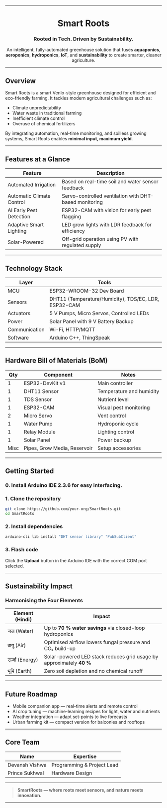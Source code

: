 
---
<h1 align="center">Smart Roots</h1>
<h3 align="center">Rooted in Tech. Driven by Sustainability.</h3>

<p align="center">
  An intelligent, fully-automated greenhouse solution that fuses <strong>aquaponics</strong>, <strong>aeroponics</strong>, <strong>hydroponics</strong>, <strong>IoT</strong>, and <strong>sustainability</strong> to create smarter, cleaner agriculture.
</p>

---

## Overview

Smart Roots is a smart Venlo-style greenhouse designed for efficient and eco-friendly farming. It tackles modern agricultural challenges such as:

- Climate unpredictability  
- Water waste in traditional farming  
- Inefficient climate control  
- Overuse of chemical fertilizers  

By integrating automation, real-time monitoring, and soilless growing systems, Smart Roots enables **minimal input, maximum yield**.

---

## Features at a Glance

| Feature | Description |
| ------- | ----------- |
| Automated Irrigation | Based on real-time soil and water sensor feedback |
| Automatic Climate Control | Servo-controlled ventilation with DHT-based monitoring |
| AI Early Pest Detection | ESP32-CAM with vision for early pest flagging |
| Adaptive Smart Lighting | LED grow lights with LDR feedback for efficiency |
| Solar-Powered | Off-grid operation using PV with regulated supply |

---

## Technology Stack

| Layer         | Tools                                            |
| ------------- | ------------------------------------------------ |
| MCU           | ESP32-WROOM-32 Dev Board                         |
| Sensors       | DHT11 (Temperature/Humidity), TDS/EC, LDR, ESP32-CAM |
| Actuators     | 5 V Pumps, Micro Servos, Controlled LEDs         |
| Power         | Solar Panel with 9 V Battery Backup              |
| Communication | Wi-Fi, HTTP/MQTT                                 |
| Software      | Arduino C++, ThingSpeak                          |

---

## Hardware Bill of Materials (BoM)

| Qty  | Component                    | Notes                  |
| ---- | ---------------------------- | ---------------------- |
| 1    | ESP32-DevKit v1             | Main controller        |
| 1    | DHT11 Sensor                 | Temperature and humidity |
| 1    | TDS Sensor                   | Nutrient level         |
| 1    | ESP32-CAM                    | Visual pest monitoring |
| 2    | Micro Servo                  | Vent control           |
| 1    | Water Pump                   | Hydroponic cycle       |
| 1    | Relay Module                 | Lighting control       |
| 1    | Solar Panel                  | Power backup           |
| Misc | Pipes, Grow Media, Reservoir | Setup accessories      |

---

## Getting Started

### 0. Install Arduino IDE 2.3.6 for easy interfacing.

### 1. Clone the repository

```bash
git clone https://github.com/your-org/SmartRoots.git
cd SmartRoots
````

### 2. Install dependencies

```bash
arduino-cli lib install "DHT sensor library" "PubSubClient"
```

### 3. Flash code

Click the **Upload** button in the Arduino IDE with the correct COM port selected.

---

## Sustainability Impact

### Harmonising the Four Elements

| Element (Hindi) | Impact                                                               |
| --------------- | -------------------------------------------------------------------- |
| जल (Water)      | Up to **70 % water savings** via closed-loop hydroponics             |
| वायु (Air)      | Optimised airflow lowers fungal pressure and CO₂ build-up            |
| ऊर्जा (Energy)  | Solar-powered LED stack reduces grid usage by approximately **40 %** |
| भूमि (Earth)    | Zero soil depletion and no chemical runoff                           |

---

## Future Roadmap

*  Mobile companion app — real-time alerts and remote control
*  AI crop tuning — machine-learning recipes for light, water and nutrients
*  Weather integration — adapt set-points to live forecasts
*  Urban farming kit — compact version for balconies and rooftops

---

## Core Team

| Name           | Expertise                      |
| -------------- | ------------------------------ |
| Devansh Vishwa | Programming & Project Lead     |
| Prince Sukhwal | Hardware Design                |

---

> **SmartRoots — where roots meet sensors, and nature meets innovation.**

---
